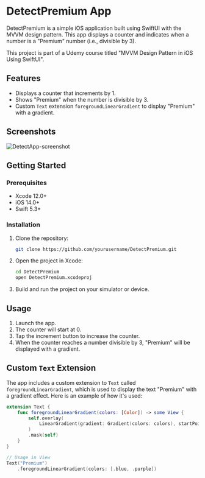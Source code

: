 # DetectPremium App

DetectPremium is a simple iOS application built using SwiftUI with the MVVM design pattern. This app displays a counter and indicates when a number is a "Premium" number (i.e., divisible by 3).

This project is part of a Udemy course titled "MVVM Design Pattern in iOS Using SwiftUI".

## Features

- Displays a counter that increments by 1.
- Shows "Premium" when the number is divisible by 3.
- Custom `Text` extension `foregroundLinearGradient` to display "Premium" with a gradient.

## Screenshots

![DetectApp-screenshot](https://github.com/rasika-punde/DetectPremium/assets/40522237/f5581304-3b51-4da3-8765-dc4518643238)

## Getting Started

### Prerequisites

- Xcode 12.0+
- iOS 14.0+
- Swift 5.3+

### Installation

1. Clone the repository:
    ```bash
    git clone https://github.com/yourusername/DetectPremium.git
    ```

2. Open the project in Xcode:
    ```bash
    cd DetectPremium
    open DetectPremium.xcodeproj
    ```

3. Build and run the project on your simulator or device.

## Usage

1. Launch the app.
2. The counter will start at 0.
3. Tap the increment button to increase the counter.
4. When the counter reaches a number divisible by 3, "Premium" will be displayed with a gradient.

## Custom `Text` Extension

The app includes a custom extension to `Text` called `foregroundLinearGradient`, which is used to display the text "Premium" with a gradient effect. Here is an example of how it's used:

```swift
extension Text {
    func foregroundLinearGradient(colors: [Color]) -> some View {
        self.overlay(
            LinearGradient(gradient: Gradient(colors: colors), startPoint: .leading, endPoint: .trailing)
        )
        .mask(self)
    }
}

// Usage in View
Text("Premium")
    .foregroundLinearGradient(colors: [.blue, .purple])
